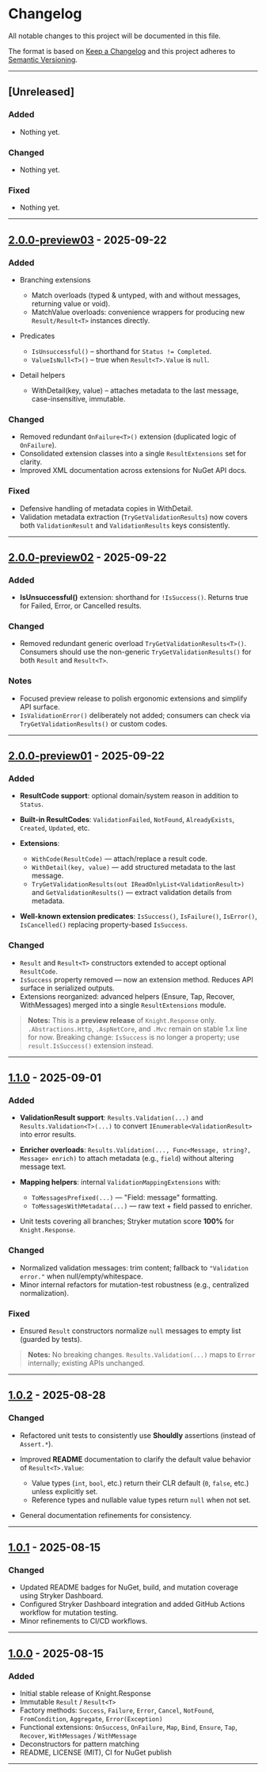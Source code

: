 # Changelog

All notable changes to this project will be documented in this file.

The format is based on [Keep a Changelog](https://keepachangelog.com/en/1.1.0/)
and this project adheres to [Semantic Versioning](https://semver.org/spec/v2.0.0.html).

---

## \[Unreleased]

### Added

* Nothing yet.

### Changed

* Nothing yet.

### Fixed

* Nothing yet.

---

## [2.0.0-preview03] - 2025-09-22

### Added

* Branching extensions
    * Match overloads (typed & untyped, with and without messages, returning value or void).
    * MatchValue overloads: convenience wrappers for producing new `Result/Result<T>` instances directly.

* Predicates
    * `IsUnsuccessful()` – shorthand for `Status != Completed`.
    * `ValueIsNull<T>()` – true when `Result<T>.Value` is `null`.

* Detail helpers
    * WithDetail(key, value) – attaches metadata to the last message, case-insensitive, immutable.

### Changed
* Removed redundant `OnFailure<T>()` extension (duplicated logic of `OnFailure`).
* Consolidated extension classes into a single `ResultExtensions` set for clarity.
* Improved XML documentation across extensions for NuGet API docs.

### Fixed

* Defensive handling of metadata copies in WithDetail.
* Validation metadata extraction (`TryGetValidationResults`) now covers both `ValidationResult` and `ValidationResults` keys consistently.

---

## [2.0.0-preview02] - 2025-09-22

### Added

* **IsUnsuccessful()** extension: shorthand for `!IsSuccess()`. Returns true for Failed, Error, or Cancelled results.

### Changed

* Removed redundant generic overload `TryGetValidationResults<T>()`. Consumers should use the non-generic `TryGetValidationResults()` for both `Result` and `Result<T>`.

### Notes

* Focused preview release to polish ergonomic extensions and simplify API surface.
* `IsValidationError()` deliberately not added; consumers can check via `TryGetValidationResults()` or custom codes.

---

## [2.0.0-preview01] - 2025-09-22

### Added

* **ResultCode support**: optional domain/system reason in addition to `Status`.
* **Built-in ResultCodes**: `ValidationFailed`, `NotFound`, `AlreadyExists`, `Created`, `Updated`, etc.
* **Extensions**:

    * `WithCode(ResultCode)` — attach/replace a result code.
    * `WithDetail(key, value)` — add structured metadata to the last message.
    * `TryGetValidationResults(out IReadOnlyList<ValidationResult>)` and `GetValidationResults()` — extract validation details from metadata.
* **Well-known extension predicates**: `IsSuccess()`, `IsFailure()`, `IsError()`, `IsCancelled()` replacing property-based `IsSuccess`.

### Changed

* `Result` and `Result<T>` constructors extended to accept optional `ResultCode`.
* `IsSuccess` property removed — now an extension method. Reduces API surface in serialized outputs.
* Extensions reorganized: advanced helpers (Ensure, Tap, Recover, WithMessages) merged into a single `ResultExtensions` module.

> **Notes:** This is a **preview release** of `Knight.Response` only. `.Abstractions.Http`, `.AspNetCore`, and `.Mvc` remain on stable 1.x line for now.
> Breaking change: `IsSuccess` is no longer a property; use `result.IsSuccess()` extension instead.

---

## [1.1.0] - 2025-09-01

### Added

* **ValidationResult support**: `Results.Validation(...)` and `Results.Validation<T>(...)` to convert `IEnumerable<ValidationResult>` into error results.
* **Enricher overloads**: `Results.Validation(..., Func<Message, string?, Message> enrich)` to attach metadata (e.g., `field`) without altering message text.
* **Mapping helpers**: internal `ValidationMappingExtensions` with:

    * `ToMessagesPrefixed(...)` — "Field: message" formatting.
    * `ToMessagesWithMetadata(...)` — raw text + field passed to enricher.
* Unit tests covering all branches; Stryker mutation score **100%** for `Knight.Response`.

### Changed

* Normalized validation messages: trim content; fallback to `"Validation error."` when null/empty/whitespace.
* Minor internal refactors for mutation-test robustness (e.g., centralized normalization).

### Fixed

* Ensured `Result` constructors normalize `null` messages to empty list (guarded by tests).

> **Notes:** No breaking changes. `Results.Validation(...)` maps to `Error` internally; existing APIs unchanged.

---

## [1.0.2] - 2025-08-28

### Changed

* Refactored unit tests to consistently use **Shouldly** assertions (instead of `Assert.*`).
* Improved **README** documentation to clarify the default value behavior of `Result<T>.Value`:

    * Value types (`int`, `bool`, etc.) return their CLR default (`0`, `false`, etc.) unless explicitly set.
    * Reference types and nullable value types return `null` when not set.
* General documentation refinements for consistency.

---

## [1.0.1] - 2025-08-15

### Changed

* Updated README badges for NuGet, build, and mutation coverage using Stryker Dashboard.
* Configured Stryker Dashboard integration and added GitHub Actions workflow for mutation testing.
* Minor refinements to CI/CD workflows.

---

## [1.0.0] - 2025-08-15

### Added

* Initial stable release of Knight.Response
* Immutable `Result` / `Result<T>`
* Factory methods: `Success`, `Failure`, `Error`, `Cancel`, `NotFound`, `FromCondition`, `Aggregate`, `Error(Exception)`
* Functional extensions: `OnSuccess`, `OnFailure`, `Map`, `Bind`, `Ensure`, `Tap`, `Recover`, `WithMessages` / `WithMessage`
* Deconstructors for pattern matching
* README, LICENSE (MIT), CI for NuGet publish

---

[1.0.0]: https://github.com/KnightBadaru/Knight.Response/releases/tag/response-v1.0.0
[1.0.1]: https://github.com/KnightBadaru/Knight.Response/releases/tag/response-v1.0.1
[1.0.2]: https://github.com/KnightBadaru/Knight.Response/releases/tag/response-v1.0.2
[1.1.0]: https://github.com/KnightBadaru/Knight.Response/releases/tag/response-v1.1.0
[2.0.0-preview01]: https://github.com/KnightBadaru/Knight.Response/releases/tag/response-v2.0.0-preview01
[2.0.0-preview02]: https://github.com/KnightBadaru/Knight.Response/releases/tag/response-v2.0.0-preview02
[2.0.0-preview03]: https://github.com/KnightBadaru/Knight.Response/releases/tag/response-v2.0.0-preview03
